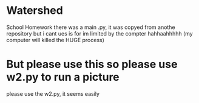 # Watershed
School Homework
there was a main .py, it was copyed from anothe repository 
but i cant ues is for im limited by the compter hahhaahhhhh
(my computer will killed the HUGE process)

# But please use this so please use w2.py to run a picture 
please use the w2.py, it seems easily
